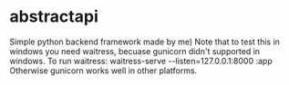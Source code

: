 # abstractapi
Simple python backend framework made by me)
Note that to test this in windows you need waitress, becuase gunicorn didn't supported in windows.
To run waitress:
waitress-serve --listen=127.0.0.1:8000 <name of your app>:app
Otherwise gunicorn works well in other platforms.
